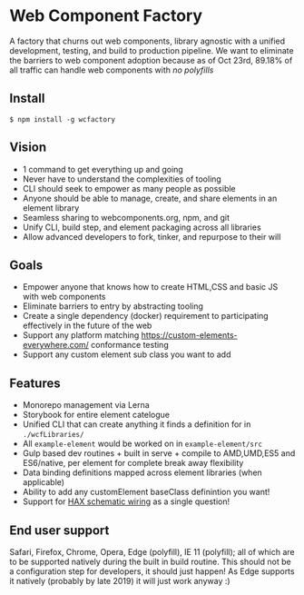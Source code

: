 # Web Component Factory

A factory that churns out web components, library agnostic with a unified development, testing, and build to production pipeline. We want to eliminate the barriers to web component adoption because as of Oct 23rd, 89.18% of all traffic can handle web components with *no polyfills*

## Install
```
$ npm install -g wcfactory
```

## Vision
- 1 command to get everything up and going
- Never have to understand the complexities of tooling
- CLI should seek to empower as many people as possible
- Anyone should be able to manage, create, and share elements in an element library
- Seamless sharing to webcomponents.org, npm, and git
- Unify CLI, build step, and element packaging across all libraries
- Allow advanced developers to fork, tinker, and repurpose to their will

## Goals
- Empower anyone that knows how to create HTML,CSS and basic JS with web components
- Eliminate barriers to entry by abstracting tooling
- Create a single dependency (docker) requirement to participating effectively in the future of the web
- Support any platform matching https://custom-elements-everywhere.com/ conformance testing
- Support any custom element sub class you want to add

## Features
- Monorepo management via Lerna
- Storybook for entire element catelogue
- Unified CLI that can create anything it finds a definition for in `./wcfLibraries/`
- All `example-element` would be worked on in `example-element/src`
- Gulp based dev routines + built in serve + compile to AMD,UMD,ES5 and ES6/native, per element for complete break away flexibility
- Data binding definitions mapped across element libraries (when applicable)
- Ability to add any customElement baseClass definintion you want!
- Support for [HAX schematic wiring](http://haxtheweb.org/) as a single question!

## End user support
Safari, Firefox, Chrome, Opera, Edge (polyfill), IE 11 (polyfill); all of which are to be supported natively during the built in build routine. This should not be a configuration step for developers, it should just happen! As Edge supports it natively (probably by late 2019) it will just work anyway :)
